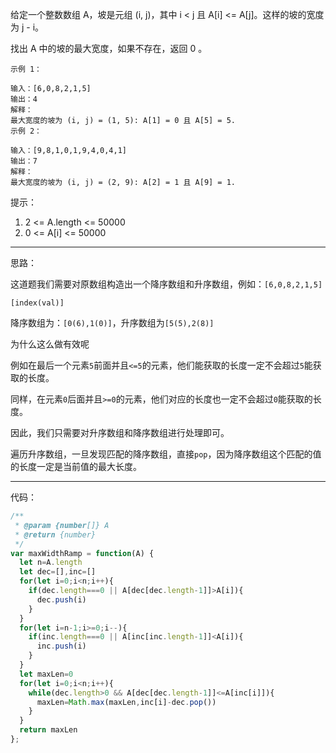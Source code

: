 给定一个整数数组 A，坡是元组 (i, j)，其中  i < j 且 A[i] <= A[j]。这样的坡的宽度为 j - i。

找出 A 中的坡的最大宽度，如果不存在，返回 0 。

 
```
示例 1：

输入：[6,0,8,2,1,5]
输出：4
解释：
最大宽度的坡为 (i, j) = (1, 5): A[1] = 0 且 A[5] = 5.
示例 2：

输入：[9,8,1,0,1,9,4,0,4,1]
输出：7
解释：
最大宽度的坡为 (i, j) = (2, 9): A[2] = 1 且 A[9] = 1.
```

提示：

1. 2 <= A.length <= 50000
2. 0 <= A[i] <= 50000

-----
思路：

这道题我们需要对原数组构造出一个降序数组和升序数组，例如：`[6,0,8,2,1,5]`

`[index(val)]`

降序数组为：`[0(6),1(0)]`，升序数组为`[5(5),2(8)]`

为什么这么做有效呢

例如在最后一个元素`5`前面并且`<=5`的元素，他们能获取的长度一定不会超过`5`能获取的长度。

同样，在元素`0`后面并且`>=0`的元素，他们对应的长度也一定不会超过`0`能获取的长度。

因此，我们只需要对升序数组和降序数组进行处理即可。

遍历升序数组，一旦发现匹配的降序数组，直接`pop`，因为降序数组这个匹配的值的长度一定是当前值的最大长度。


-----

代码：
```js
/**
 * @param {number[]} A
 * @return {number}
 */
var maxWidthRamp = function(A) {
  let n=A.length
  let dec=[],inc=[]
  for(let i=0;i<n;i++){
    if(dec.length===0 || A[dec[dec.length-1]]>A[i]){
      dec.push(i)
    }
  }
  for(let i=n-1;i>=0;i--){
    if(inc.length===0 || A[inc[inc.length-1]]<A[i]){
      inc.push(i)
    }
  }
  let maxLen=0
  for(let i=0;i<n;i++){
    while(dec.length>0 && A[dec[dec.length-1]]<=A[inc[i]]){
      maxLen=Math.max(maxLen,inc[i]-dec.pop())
    }
  }
  return maxLen
};
```
